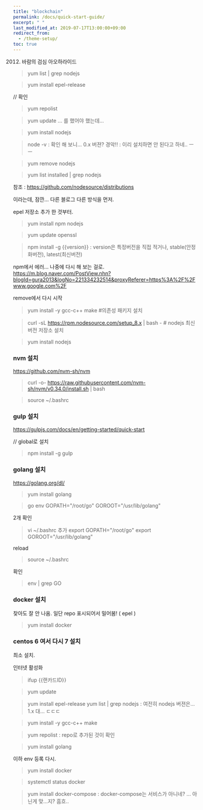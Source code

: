 ```yaml
---
title: "blockchain"
permalink: /docs/quick-start-guide/
excerpt: " "
last_modified_at: 2019-07-17T13:00:00+09:00
redirect_from:
  - /theme-setup/
toc: true
---
```

2012. 바람의 검심
아오하라이드



> yum list | grep nodejs

> yum install epel-release

// 확인
> yum repolist 

> yum update ... 를 했어야 했는데...

> yum install nodejs

> node -v 
 : 확인 해 보니... 0.x 버젼? 경악!!
 : 이리 설치하면 안 된다고 하네.. ㅡㅡ

> yum remove nodejs

> yum list installed | grep nodejs

참조 : https://github.com/nodesource/distributions

이라는데, 잠깐... 다른 블로그 다른 방식을 먼저.

epel 저장소 추가 한 것부터.
> yum install npm nodejs

> yum update openssl

> npm install -g {{version}}
 : version은 특정버전을 직접 적거나, stable(안정화버전), latest(최신버전)

npm에서 에러... 나중에 다시 해 보는 걸로.
 https://m.blog.naver.com/PostView.nhn?blogId=gura2013&logNo=221334232514&proxyReferer=https%3A%2F%2Fwww.google.com%2F


 remove에서 다시 시작
> yum install -y gcc-c++ make     #의존성 패키지 설치

> curl -sL https://rpm.nodesource.com/setup_8.x | bash -   # nodejs 최신버전 저장소 설치

> yum install nodejs


### nvm 설치
https://github.com/nvm-sh/nvm

> curl -o- https://raw.githubusercontent.com/nvm-sh/nvm/v0.34.0/install.sh | bash

> source ~/.bashrc

### gulp 설치
https://gulpjs.com/docs/en/getting-started/quick-start

// global로 설치
> npm install -g gulp


### golang 설치
https://golang.org/dl/

> yum install golang

> go env
GOPATH="/root/go"
GOROOT="/usr/lib/golang"

2개 확인

> vi ~/.bashrc
추가
export GOPATH="/root/go"
export GOROOT="/usr/lib/golang"

reload
> source ~/.bashrc

확인
> env | grep GO


### docker 설치
찾아도 잘 안 나옴.
일단 repo 표시되어서 밀어봄! ( epel )
> yum install docker 








### centos 6 여서 다시 7 설치
최소 설치.

인터넷 활성화
> ifup {{랜카드ID}}

> yum update

> yum install epel-release
> yum list | grep nodejs
: 여전히 nodejs 버젼은... 1.x 대... ㄷㄷㄷ

> yum install -y gcc-c++ make

> yum repolist 
: repo로 추가된 것이 확인

> yum install golang

이하 env 등록 다시.


> yum install docker 

> systemctl status docker

> yum install docker-compose
: docker-compose는 서비스가 아니네? ... 아닌게 맞...지? 흠흐..




